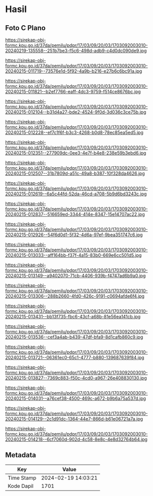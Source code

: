 # Hasil

## Foto C Plano

https://sirekap-obj-formc.kpu.go.id/37da/pemilu/pdpr/17/03/09/20/03/1703092003010-20240219-135558--251b7be3-f5c6-498d-adb9-c4d0dc090de9.jpg

https://sirekap-obj-formc.kpu.go.id/37da/pemilu/pdpr/17/03/09/20/03/1703092003010-20240215-011719--73576e1d-5f92-4a9b-b216-e27b6c6bc91a.jpg

https://sirekap-obj-formc.kpu.go.id/37da/pemilu/pdpr/17/03/09/20/03/1703092003010-20240215-011821--b2ef7766-eaff-4dc3-9759-f514ce8676bc.jpg

https://sirekap-obj-formc.kpu.go.id/37da/pemilu/pdpr/17/03/09/20/03/1703092003010-20240215-012104--b31d4a27-bde2-4524-9f0d-3d036c3ce75b.jpg

https://sirekap-obj-formc.kpu.go.id/37da/pemilu/pdpr/17/03/09/20/03/1703092003010-20240215-012228--ef7c1f6f-b3c3-4268-b0d8-78ec85ea5ed5.jpg

https://sirekap-obj-formc.kpu.go.id/37da/pemilu/pdpr/17/03/09/20/03/1703092003010-20240215-012351--277909dc-0ee3-4e7f-b4e8-238e59b3ebd6.jpg

https://sirekap-obj-formc.kpu.go.id/37da/pemilu/pdpr/17/03/09/20/03/1703092003010-20240215-012507--31b7809d-a51c-49a8-b387-10f328da4626.jpg

https://sirekap-obj-formc.kpu.go.id/37da/pemilu/pdpr/17/03/09/20/03/1703092003010-20240215-012619--6a5c44fd-52da-46cd-a708-5b9d6bd3243c.jpg

https://sirekap-obj-formc.kpu.go.id/37da/pemilu/pdpr/17/03/09/20/03/1703092003010-20240215-012837--516659ed-3344-414e-8347-15e14707ac22.jpg

https://sirekap-obj-formc.kpu.go.id/37da/pemilu/pdpr/17/03/09/20/03/1703092003010-20240215-012926--54f6d0d1-5f32-4d6a-97ef-9bea351747c6.jpg

https://sirekap-obj-formc.kpu.go.id/37da/pemilu/pdpr/17/03/09/20/03/1703092003010-20240215-013033--aff164bb-f37f-4a15-83b0-669e6cc501d5.jpg

https://sirekap-obj-formc.kpu.go.id/37da/pemilu/pdpr/17/03/09/20/03/1703092003010-20240215-013149--a9402070-71cb-4406-939b-f4747ad6b9a0.jpg

https://sirekap-obj-formc.kpu.go.id/37da/pemilu/pdpr/17/03/09/20/03/1703092003010-20240215-013306--288b2660-4fd0-426c-9191-c0694afde6f4.jpg

https://sirekap-obj-formc.kpu.go.id/37da/pemilu/pdpr/17/03/09/20/03/1703092003010-20240215-013431--bb13f735-fbc6-43cf-a68b-81e56ea141cb.jpg

https://sirekap-obj-formc.kpu.go.id/37da/pemilu/pdpr/17/03/09/20/03/1703092003010-20240215-013536--cef3a4ab-b439-47df-bfa9-8d1cafb860c9.jpg

https://sirekap-obj-formc.kpu.go.id/37da/pemilu/pdpr/17/03/09/20/03/1703092003010-20240215-013721--06361ec0-65c1-4777-b880-139687639f84.jpg

https://sirekap-obj-formc.kpu.go.id/37da/pemilu/pdpr/17/03/09/20/03/1703092003010-20240215-013827--7369c883-f50c-4cd0-a967-26e408830130.jpg

https://sirekap-obj-formc.kpu.go.id/37da/pemilu/pdpr/17/03/09/20/03/1703092003010-20240215-014031--a76cef38-4500-469c-a672-b9b6a75a537d.jpg

https://sirekap-obj-formc.kpu.go.id/37da/pemilu/pdpr/17/03/09/20/03/1703092003010-20240215-014129--2c1d91dc-1364-44e7-866d-b61e06721a7a.jpg

https://sirekap-obj-formc.kpu.go.id/37da/pemilu/pdpr/17/03/09/20/03/1703092003010-20240215-014218--6cf7060d-902d-4c58-8e8c-4e8d32764b64.jpg


## Metadata

| Key        | Value               |
| ---------- | ------------------- |
| Time Stamp | 2024-02-19 14:03:21 |
| Kode Dapil | 1701                |



